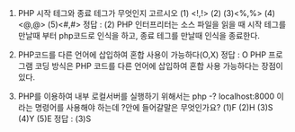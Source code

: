1. PHP 시작 테그와 종료 테그가 무엇인지 고르시오
(1) <!,!> (2)<?,?> (3)<%,%> (4)<@,@> (5)<#,#>
정답 : (2)<?,?>
PHP 인터프리터는 소스 파일을 읽을 때 시작 테그를 만날때 부터 php코드로 인식을 하고, 종료 테그를 만날때 인식을 종료한다.

2. PHP코드를 다른 언어에 삽입하여 혼합 사용이 가능하다(O,X)
정답 : O
PHP 프로그램 코딩 방식은 PHP 코드를 다른 언어에 삽입하여 혼합 사용 가능하다는 장점이 있다.

3. PHP를 이용하여 내부 로컬서버를 실행하기 위해서는 php -? localhost:8000 이라는 명령어를 사용해야 하는데 ?안에 들어갈말은 무엇인가요?
(1)F (2)H (3)S (4)Y (5)E
정답 : (3)S